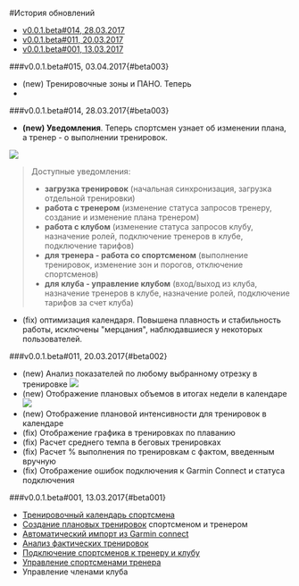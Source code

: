 #История обновлений

* [v0.0.1.beta#014, 28.03.2017](#beta003)
* [v0.0.1.beta#011, 20.03.2017](#beta002)
* [v0.0.1.beta#001, 13.03.2017](#beta001)

###v0.0.1.beta#015, 03.04.2017{#beta003}
* (new) Тренировочные зоны и ПАНО. 
Теперь 
* 

###v0.0.1.beta#014, 28.03.2017{#beta003}

* **(new) Уведомления**. Теперь спортсмен узнает об изменении плана, а тренер - о выполнении тренировок.

![](http://content.staminity.com/assets/images/Notifications2.gif)
>Доступные уведомления:
> - **загрузка тренировок** (начальная синхронизация, загрузка отдельной тренировки)
> - **работа с тренером** (изменение статуса запросов тренеру, создание и изменение плана тренером)
> - **работа с клубом** (изменение статуса запросов клубу, назначение ролей, подключение тренеров в клубе, подключение тарифов)
> - **для тренера - работа со спортсменом** (выполнение тренировок, изменение зон и порогов, отключение спортсменов)
> - **для клуба - управление клубом** (вход/выход из клуба, назначение тренеров в клубе, назначение ролей, подключение тарифов за счет клуба)

- (fix) оптимизация календаря. Повышена плавность и стабильность работы, исключены "мерцания", наблюдавшиеся у некоторых пользователей.



###v0.0.1.beta#011, 20.03.2017{#beta002}
* (new) Анализ показателей по любому выбранному отрезку в тренировке
![](http://content.staminity.com/assets/images/ChartUserSelection.gif)
* (new) Отображение плановых объемов в итогах недели в календаре
![](http://content.staminity.com/assets/images/WeekTotals.png)
* (new) Отображение плановой интенсивности для тренировок в календаре
* (fix) Отображение графика в тренировках по плаванию
* (fix) Расчет среднего темпа в беговых тренировках
* (fix) Расчет % выполнения по тренировкам с фактом, введенным вручную
* (fix) Отображение ошибок подключения к Garmin Connect и статуса подключения   


###v0.0.1.beta#001, 13.03.2017{#beta001}
* [Тренировочный календарь спортсмена](/basics/calendar.md)
* [Создание плановых тренировок](/basics/create-plan-activity.md) спортсменом и тренером
* [Автоматический импорт из Garmin connect](/basics/getting-started.md#sync)
* [Анализ фактических тренировок](/basics/analyse-detailed-activity.md)
* [Подключение спортсменов к тренеру и клубу](/athletes/coach-club-connection.md)
* [Управление спортсменами тренера](/coaches/athlete-management.md)
* Управление членами клуба